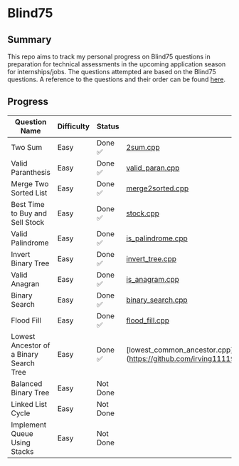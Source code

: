 # Blind75

## Summary

This repo aims to track my personal progress on Blind75 questions in preparation for technical assessments in the upcoming application season for internships/jobs. The questions attempted are based on the Blind75 questions. A reference to the questions and their order can be found [here](https://www.techinterviewhandbook.org/grind75).

## Progress

| Question Name                           | Difficulty | Status   | Link                                                                                                                 |
| --------------------------------------- | ---------- | -------- | -------------------------------------------------------------------------------------------------------------------- |
| Two Sum                                 | Easy       | Done ✅  | [2sum.cpp](https://github.com/irving11119/Blind75/blob/main/solutions/2sum.cpp)                                      |
| Valid Paranthesis                       | Easy       | Done ✅  | [valid_paran.cpp](https://github.com/irving11119/Blind75/blob/main/solutions/valid_paran.cpp)                        |
| Merge Two Sorted List                   | Easy       | Done ✅  | [merge2sorted.cpp](https://github.com/irving11119/Blind75/blob/main/solutions/merge2sorted.cpp)                      |
| Best Time to Buy and Sell Stock         | Easy       | Done ✅  | [stock.cpp](https://github.com/irving11119/Blind75/blob/main/solutions/stock.cpp)                                    |
| Valid Palindrome                        | Easy       | Done ✅  | [is_palindrome.cpp](https://github.com/irving11119/Blind75/blob/main/solutions/is_palindrome.cpp)                    |
| Invert Binary Tree                      | Easy       | Done ✅  | [invert_tree.cpp](https://github.com/irving11119/Blind75/blob/main/solutions/invert_tree.cpp)                        |
| Valid Anagran                           | Easy       | Done ✅  | [is_anagram.cpp](https://github.com/irving11119/Blind75/blob/main/solutions/is_anagram.cpp)                          |
| Binary Search                           | Easy       | Done ✅  | [binary_search.cpp](https://github.com/irving11119/Blind75/blob/main/solutions/binary_search.cpp)                    |
| Flood Fill                              | Easy       | Done ✅  | [flood_fill.cpp](https://github.com/irving11119/Blind75/blob/main/solutions/flood_fill.cpp)                          |
| Lowest Ancestor of a Binary Search Tree | Easy       | Done ✅  | [lowest_common_ancestor.cpp] (https://github.com/irving11119/Blind75/blob/main/solutions/lowest_common_ancestor.cpp) |
| Balanced Binary Tree                    | Easy       | Not Done |                                                                                                                      |
| Linked List Cycle                       | Easy       | Not Done |                                                                                                                      |
| Implement Queue Using Stacks            | Easy       | Not Done |                                                                                                                      |
